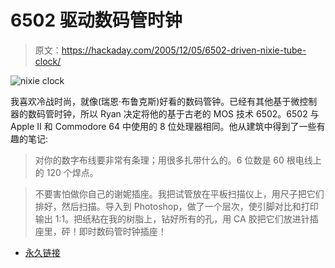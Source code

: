 # 6502 驱动数码管时钟

> 原文：<https://hackaday.com/2005/12/05/6502-driven-nixie-tube-clock/>

![nixie clock](img/94a78f899a04cffd065d5be3071f1fad.png)

我喜欢冷战时尚，就像(瑞恩·布鲁克斯)好看的数码管钟。已经有其他基于微控制器的数码管时钟，所以 Ryan 决定将他的基于古老的 MOS 技术 6502。6502 与 Apple II 和 Commodore 64 中使用的 8 位处理器相同。他从建筑中得到了一些有趣的笔记:

> 对你的数字布线要非常有条理；用很多扎带什么的。6 位数是 60 根电线上的 120 个焊点。

> 不要害怕做你自己的谢妮插座。我把试管放在平板扫描仪上，用尺子把它们排好，然后扫描。导入到 Photoshop，做了一个层次，使引脚对比和打印输出 1:1。把纸粘在我的树脂上，钻好所有的孔，用 CA 胶把它们放进针插座里，砰！即时数码管时钟插座！

*   [永久链接](http://www.hack.net/nixie/)